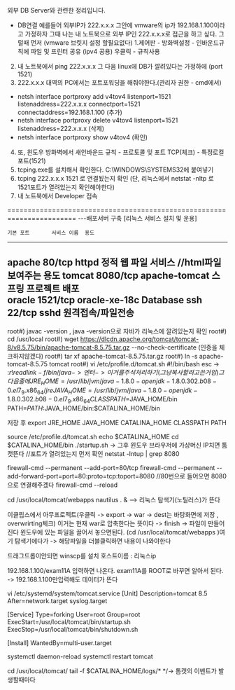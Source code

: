 외부 DB Server와 관련한 정리입니다.

- DB연결
예를들어 외부IP가 222.x.x.x 그안에 vmware의 ip가 192.168.1.100이라고 가정하자
그때 나는 내 노트북으로 외부 IP인 222.x.x.x로 접근을 하고 싶다.
그럴때 먼저 (vmware 브릿지 설정 할필요없다)
1.제어판 - 방화벽설정 - 인바운드규칙에 파일 및 프린터 공유 (ipv4 공용) 우클릭 - 규칙사용
2. 내 노트북에서 ping 222.x.x.x
그 다음 linux에 DB가 깔려있다는 가정하에 (port 1521)
3. 222.x.x.x 대역의 PC에서는 포트포워딩을 해줘야한다.(관리자 권한 - cmd에서)
- netsh interface portproxy add v4tov4 listenport=1521 listenaddress=222.x.x.x connectport=1521 connectaddress=192.168.1.100 (추가)
- netsh interface portproxy delete v4tov4 listenport=1521 listenaddress=222.x.x.x (삭제)
- netsh interface portproxy show v4tov4 (확인)
4. 또, 윈도우 방화벽에서 새인바운드 규칙 - 프로토콜 및 포트 TCP(체크) - 특정로컬포트(1521)
4. tcping.exe를 설치해서 확인한다. C:\\WINDOWS\SYSTEMS32에 붙여넣기
5. tcping 222.x.x.x 1521 로 연결됬는지 확인
(단, 리눅스에서 netstat -nltp 로 1521포트가 열려있는지 확인해야한다)
6. 내 노트북에서 Developer 접속

=======================================================================
---배포서버 구축
[리눅스 서비스 설치 및 운용]

	기본 포트		서비스 이름	용도
---------------------------------------------------------------
apache	80/tcp		httpd		정적 웹 파일 서비스         //html파일 보여주는 용도
tomcat	8080/tcp	apache-tomcat	스프링 프로젝트 배포	  
oracle	1521/tcp	oracle-xe-18c	Database
ssh	22/tcp		sshd		원격접속/파일전송
---------------------------------------------------------------

root#) javac -version , java -version으로 자바가 리눅스에 깔려있는지 확인
root#) cd /usr/local 
root#) wget https://dlcdn.apache.org/tomcat/tomcat-8/v8.5.75/bin/apache-tomcat-8.5.75.tar.gz --no-check-certificate (인증을 체크하지않겠다)
root#) tar xf apache-tomcat-8.5.75.tar.gz
root#) ln -s apache-tomcat-8.5.75 tomcat
root#) vi /etc/profile.d/tomcat.sh
#!/bin/bash
esc -> :$r! readlink -f /bin/java  -> 엔터  -> 이거를 주석처리하기 (그냥 복사할려고쓴거임)
그다음줄에
JRE_HOME=/usr/lib/jvm/java-1.8.0-openjdk-1.8.0.302.b08-0.el7_9.x86_64/jre
JAVA_HOME=/usr/lib/jvm/java-1.8.0-openjdk-1.8.0.302.b08-0.el7_9.x86_64
CLASSPATH=$JAVA_HOME/bin
PATH=$PATH:$JAVA_HOME/bin:$CATALINA_HOME/bin

저장 후 
export JRE_HOME JAVA_HOME CATALINA_HOME CLASSPATH PATH

source /etc/profile.d/tomcat.sh
echo $CATALINA_HOME
cd $CATALINA_HOME/bin
./startup.sh
-> 그후 윈도우 브라우저에 가상머신 IP치면 톰캣뜬다
//포트가 열려있는지 먼저 확인
netstat -lntup | grep 8080

firewall-cmd --permanent --add-port=80/tcp
firewall-cmd --permanent --add-forward-port=port=80:proto=tcp:toport=8080  //80번으로 들어오면 8080으로 연결해주겠다
firewall-cmd --reload

cd /usr/local/tomcat/webapps
nautilus . &  --> 리눅스 탐색기(노틸러스)가 뜬다

이클립스에서 아무프로젝트(우클릭 -> export -> war -> dest는 바탕화면에 저장 , overwrirting체크) 이거는 현재 war로 압축한다는 뜻이다 -> finish -> 파일이 만들어 진다
윈도우에 있는 파일을 끌어서 놓으면된다. (cd /usr/local/tomcat/webapps )여기 탐색기에다가 -> 해당파일을 더블클릭하면 내용이 나와야한다

드래그드롭이안되면 winscp를 설치
호스트이름 : 리눅스ip

192.168.1.100/exam11A 입력하면 나온다.
exam11A를 ROOT로 바꾸면 알아서 된다. -> 192.168.1.100만입력해도 데이터가 뜬다

vi /etc/systemd/system/tomcat.service
[Unit]
Description=tomcat 8.5
After=network.target syslog.target

[Service]
Type=forking
User=root
Group=root
ExecStart=/usr/local/tomcat/bin/startup.sh
ExecStop=/usr/local/tomcat/bin/shutdown.sh

[Install]
WantedBy=multi-user.target

systemctl daemon-reload
systemctl restart tomcat

cd /usr/local/tomcat/
tail -f $CATALINA_HOME/logs/*      */-> 톰캣의 이벤트가 발생할때마다

